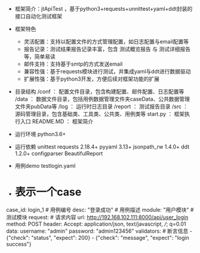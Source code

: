 * 框架简介：jtApiTest ，基于python3+requests+unnittest+yaml+ddt封装的接口自动化测试框架

* 框架特色
    - 灵活配置：支持以配置文件的方式管理配置，如日志配置与email配置等
    - 报告记录：测试结果报告记录丰富，包含 测试概览报告 与 测试详细报告 等，简单易读
    - 邮件支持：支持基于smtp的方式发送email
    - 兼容性强：基于requests模块进行测试，并集成yaml与ddt进行数据驱动
    - 扩展性强：基于python3开发，方便后续对框架功能的扩展

* 目录结构
    /conf         ： 配置文件目录，包含构建配置、邮件配置、日志配置等
    /data         ： 数据文件目录，包括用例数据管理文件夹caseData、公共数据管理文件夹pubData等
    /log          ： 运行时日志目录
    /report       ： 测试报告目录
    /src          ： 源码管理目录，包含基础类、工具类、公共类、用例类等
    start.py      ： 框架执行入口
    README.MD     ： 框架简介

* 运行环境
    python3.6+

* 运行依赖
    unittest
    requests 2.18.4+
    pyyaml 3.13+
    jsonpath_rw 1.4.0+
    ddt 1.2.0+
    configparser
    BeautifulReport

* 用例demo
testlogin.yaml
-  # 表示一个case
  case_id: login_1              # 用例编号
  desc: "登录成功"               # 用例描述
  module: "用户模块"             # 测试模块
  request:                      # 请求内容
      url: http://192.168.102.111:8000/api/user_login
      method: POST
      header:
          Accept: application/json, text/javascript, */*; q=0.01
      data:
          username: "admin"
          password: "admin123456"
  validators:                   # 断言信息
      - {"check": "status", "expect": 200}
      - {"check": "message", "expect": "login success"}

